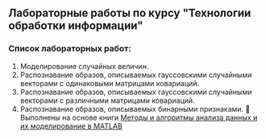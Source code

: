 ## Лабораторные работы по курсу "Технологии обработки информации"
### Список лабораторных работ:
1. Моделирование случайных величин.
2. Распознавание образов, описываемых гауссовскими случайными векторами с одинаковыми матрицами ковариаций.
3. Распознавание образов, описываемых гауссовскими случайными векторами с различными матрицами ковариаций.
4. Распознавание образов, описываемых бинарными признаками.
:blue_book:Выполнены на основе книги [Методы и алгоритмы анализа данных и их моделирование в MATLAB](http://www.bhv.ru/books/book.php?id=194641)
